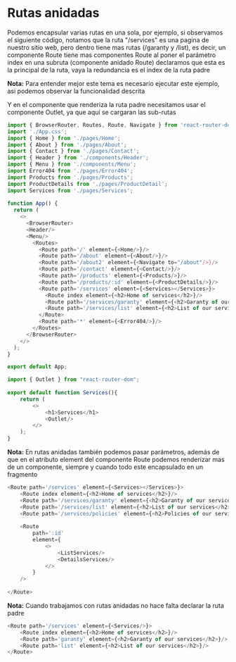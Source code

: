 # **Rutas anidadas**

Podemos encapsular varias rutas en una sola, por ejemplo, si observamos el siguiente código, notamos que la ruta "/services" es una pagina de nuestro sitio web, pero dentro tiene mas rutas (/garanty y /list), es decir, un componente Route tiene mas componentes Route al poner el parámetro index en una subruta (componente anidado Route) declaramos que esta es la principal de la ruta, vaya la redundancia es el index de la ruta padre

**Nota:** Para entender mejor este tema es necesario ejecutar este ejemplo, asi podemos observar la funcionalidad descrita

Y en el componente que renderiza la ruta padre necesitamos usar el componente Outlet, ya que aquí se cargaran las sub-rutas


```javascript
import { BrowserRouter, Routes, Route, Navigate } from 'react-router-dom';
import './App.css';
import { Home } from './pages/Home';
import { About } from './pages/About';
import { Contact } from './pages/Contact';
import { Header } from './components/Header';
import { Menu } from './components/Menu';
import Error404 from './pages/Error404';
import Products from './pages/Products';
import ProductDetails from './pages/ProductDetail';
import Services from './pages/Services';
  
function App() {
  return (
    <>
      <BrowserRouter>
      <Header/>
      <Menu/>
        <Routes>
          <Route path='/' element={<Home/>}/>
          <Route path='/about' element={<About/>}/>
          <Route path='/about2' element={<Navigate to="/about"/>}/>
          <Route path='/contact' element={<Contact/>}/>
          <Route path='/products' element={<Products/>}/>
          <Route path='/products/:id' element={<ProductDetails/>}/>
          <Route path='/services' element={<Services></Services>}>
            <Route index element={<h2>Home of services</h2>}/>
            <Route path='/services/garanty' element={<h2>Garanty of our services</h2>}/>
            <Route path='/services/list' element={<h2>List of our services</h2>}/>
          </Route>
          <Route path='*' element={<Error404/>}/>
        </Routes>
      </BrowserRouter>
    </>
  );
} 

export default App;
```

```javascript
import { Outlet } from "react-router-dom";
  
export default function Services(){
    return (
        <>
            <h1>Services</h1>
            <Outlet/>
        </>
    );
}
```

**Nota:** En rutas anidadas también podemos pasar parámetros, además de que en el atributo element del componente Route podemos renderizar mas de un componente, siempre y cuando todo este encapsulado en un fragmento 

```javascript
<Route path='/services' element={<Services></Services>}>
	<Route index element={<h2>Home of services</h2>}/>
    <Route path='/services/garanty' element={<h2>Garanty of our services</h2>}/>
    <Route path='/services/list' element={<h2>List of our services</h2>}/>
    <Route path='/services/policies' element={<h2>Policies of our services</h2>}/>
  
	<Route
		path=':id'
        element={
			<>
	            <ListServices/>
                <DetailsServices/>
            </>
        }
	/>
  
</Route>
```

**Nota:** Cuando trabajamos con rutas anidadas no hace falta declarar la ruta padre

```javascript
<Route path='/services' element={<Services/>}>
	<Route index element={<h2>Home of services</h2>}/>
	<Route path='garanty' element={<h2>Garanty of our services</h2>}/>
	<Route path='list' element={<h2>List of our services</h2>}/>
</Route>
```